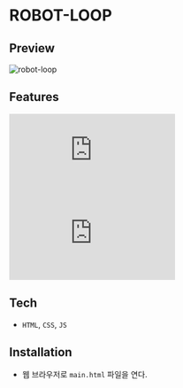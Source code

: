# ROBOT-LOOP
## Preview
![robot-loop](https://user-images.githubusercontent.com/77188666/192945293-623ff208-df43-406f-b9bb-57d3ffe93c6f.gif)

## Features
![ROBOT LOOP-1.pdf](https://github.com/yourzinc/beaver_green/files/9671243/ROBOT.LOOP-1.pdf)
![ROBOT LOOP-2.pdf](https://github.com/yourzinc/beaver_green/files/9671262/ROBOT.LOOP-2.pdf)

## Tech
- `HTML`, `CSS`, `JS`

## Installation
-   웹 브라우저로 `main.html` 파일을 연다.

